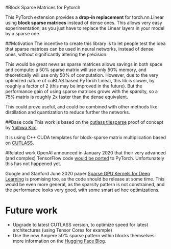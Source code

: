 #Block Sparse Matrices for Pytorch

This PyTorch extension provides a **drop-in replacement** for torch.nn.Linear using **block sparse matrices** instead of dense ones.
This allows very easy experimentation, as you just have to replace the Linear layers in your model by a sparse one.

##Motivation
The incentive to create this library is to let people test the idea that sparse matrices can be used in neural networks, instead of dense ones, without significantly altering the precision.  
 
This would be great news as sparse matrices allows savings in both space and compute: a 50% sparse matrix will use only 50% memory, and theoretically will use only 50% of computation.
However, due to the very optimized nature of cuBLAS based PyTorch Linear, this lib is slower, by roughly a factor of 2 (this may be improved in the future).
But the performance gain of using sparse matrices grows with the sparsity, so a 75% matrix is roughly 2x faster than the dense equivalent.

This could prove useful, and could be combined with other methods like distillation and quantization to reduce further the networks.  

##Base code
This work is based on the [cutlass tilesparse](https://github.com/YulhwaKim/cutlass_tilesparse) proof of concept by [Yulhwa Kim](https://github.com/YulhwaKim).

It is using C++ CUDA templates for block-sparse matrix multiplication based on [CUTLASS](https://developer.nvidia.com/blog/cutlass-linear-algebra-cuda/).

#Related work
OpenAI announced in January 2020 that their very advanced (and complex) TensorFlow code [would be ported](https://openai.com/blog/openai-pytorch/) to PyTorch.
Unfortunately this has not happened yet.

Google and Stanford June 2020 paper [Sparse GPU Kernels for Deep Learning](https://arxiv.org/abs/2006.10901) is promising too, as the code should be release at some time.
This would be even more general, as the sparsity pattern is not constrained, and the performance looks very good, with some smart ad hoc optimizations.  


# Future work
- Upgrade to latest CUTLASS version, to optimize speed for latest architectures (using Tensor Cores for example)
- Use the new Ampere 50% sparse pattern within blocks themselves: more information on the [Hugging Face Blog](https://medium.com/huggingface/sparse-neural-networks-2-n-gpu-performance-b8bc9ce950fc). 


